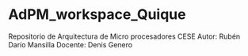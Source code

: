 # AdPM_workspace_Quique
Repositorio de Arquitectura de Micro procesadores CESE
Autor: Rubén Darío Mansilla
Docente: Denis Genero

